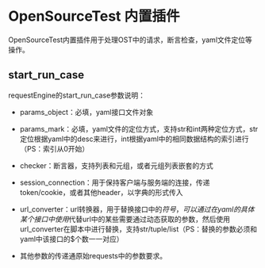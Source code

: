 # OpenSourceTest 内置插件

OpenSourceTest内置插件用于处理OST中的请求，断言检查，yaml文件定位等操作。



## start_run_case

requestEngine的start_run_case参数说明：

- params_object：必填，yaml接口文件对象
- params_mark：必填，yaml文件的定位方式，支持str和int两种定位方式，str定位根据yaml中的desc来进行，int根据yaml中的相同数据结构的索引进行（PS：索引从0开始）
- checker：断言器，支持列表和元组，或者元组列表嵌套的方式
- session_connection：用于保持客户端与服务端的连接，传递token/cookie，或者其他header，以字典的形式传入
- url_converter：url转换器，用于替换接口中的$符号，可以通过在yaml的具体某个接口中使用$代替url中的某些需要通过动态获取的参数，然后使用url_converter在脚本中进行替换，支持str/tuple/list（PS：替换的参数必须和yaml中该接口的$个数一一对应）

- 其他参数的传递通原始requests中的参数要求。